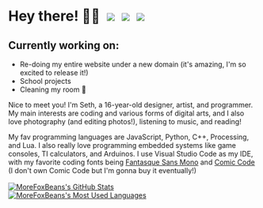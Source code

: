 # Hey there! 👋🏼&ensp;[![](https://img.shields.io/static/v1?label=Pronouns&message=He/Him&style=for-the-badge&colorA=eb3489&colorB=bf216a&logo=mdbook&logoWidth=18&logoColor=white)](https://en.pronouns.page/he&him/)&ensp;![](https://img.shields.io/static/v1?label=US&message=English&style=for-the-badge&colorA=a8d11f&colorB=8aad15&logo=googletranslate&logoWidth=18&logoColor=white)&ensp;![](https://img.shields.io/static/v1?label=Website&message=STAY%20TUNED!&style=for-the-badge&colorA=34a8eb&colorB=2186c0&logo=github&logoWidth=18&logoColor=white)

## Currently working on:
- Re-doing my entire website under a new domain (it's amazing, I'm so excited to release it!)
- School projects
- Cleaning my room 🧹

Nice to meet you! I'm Seth, a 16-year-old designer, artist, and programmer. My main interests are coding and various forms of digital arts, and I also love photography (and editing photos!), listening to music, and reading!

My fav programming languages are JavaScript, Python, C++, Processing, and Lua. I also really love programming embedded systems like game consoles, TI calculators, and Arduinos. I use Visual Studio Code as my IDE, with my favorite coding fonts being [Fantasque Sans Mono](https://github.com/belluzj/fantasque-sans) and [Comic Code](https://tosche.net/fonts/comic-code) (I don't own Comic Code but I'm gonna buy it eventually!)

<a href="https://github.com/MoreFoxBeans"><img align="center" src="https://github-readme-stats.vercel.app/api?username=morefoxbeans&show_icons=true&theme=github_light&border_color=d0d7de&border_radius=6" alt="MoreFoxBeans's GitHub Stats" /></a>&emsp;&emsp;<a href="https://github.com/MoreFoxBeans"><img align="center" src="https://github-readme-stats.vercel.app/api/top-langs?username=morefoxbeans&layout=compact&theme=github_light&border_color=d0d7de&border_radius=6" alt="MoreFoxBeans's Most Used Languages" /></a>
